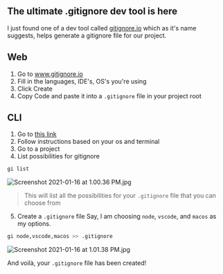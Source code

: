 ## The ultimate .gitignore dev tool is here

I just found one of a dev tool called [gitignore.io](https://www.toptal.com/developers/gitignore) which as it's name suggests, helps generate a gitignore file for our project.

## Web
1. Go to www.gitignore.io
2. Fill in the languages, IDE's, OS's you're using
3. Click Create
4. Copy Code and paste it into a `.gitignore` file in your project root

## CLI
1. Go to [this link](https://docs.gitignore.io/install/command-line)
2. Follow instructions based on your os and terminal
3. Go to a project
4. List possibilities for gitignore
```sh
gi list
```

![Screenshot 2021-01-16 at 1.00.36 PM.jpg](https://cdn.hashnode.com/res/hashnode/image/upload/v1610782245800/v6AYlqtIE.jpeg)
> This will list all the possibilities for your `.gitignore` file that you can choose from

5. Create a `.gitignore` file
Say, I am choosing `node`, `vscode`, and `macos` as my options.
```sh
gi node,vscode,macos >> .gitignore
```
![Screenshot 2021-01-16 at 1.01.38 PM.jpg](https://cdn.hashnode.com/res/hashnode/image/upload/v1610782301817/sRMqHkdkp.jpeg)

And voilà, your `.gitignore` file has been created!